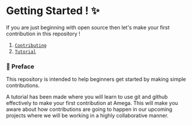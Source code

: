# Getting Started ! :sparkles:

If you are just beginning with open source then let's make your first contribution in this repository !


1. [`Contributing`](https://github.com/paraspatle-jpg/starter/blob/main/CONTRIBUTING.md)
2. [`Tutorial`](https://github.com/paraspatle-jpg/starter/blob/main/TUTORIAL.md)


### :page_with_curl: Preface

This repository is intended to help beginners get started by making simple contributions.

A tutorial has been made where you will learn to use git and github effectively to make your first contribution at Amega. This will make you aware about
how contributions are going to happen in our upcoming projects where we will be working in a highly collaborative manner.
